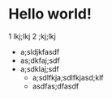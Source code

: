 # Hello world!


1 lkj;lkj
2 
;kj;lkj 
* a;sldjkfasdf
* as;dkfaj;sdf
* a;sdklaj;sdf
   * a;sdlfkja;sdlfkjasd;klf
   * asdfas;dfasdf